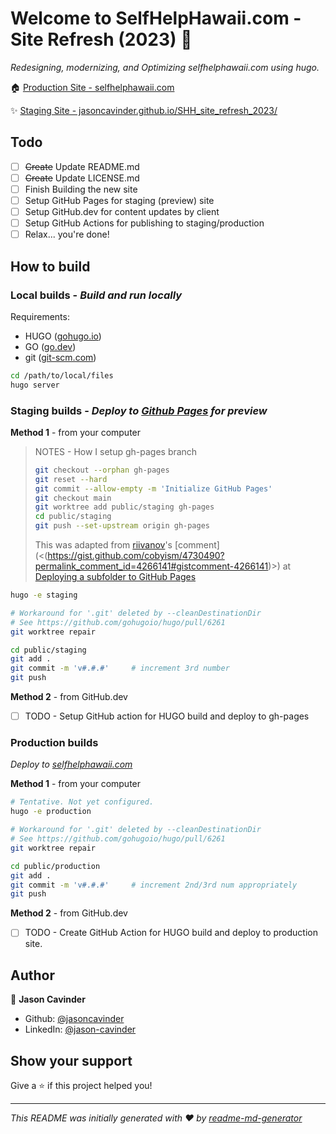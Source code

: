 # Welcome to SelfHelpHawaii.com - Site Refresh (2023) 👋

_Redesigning, modernizing, and Optimizing selfhelphawaii.com using hugo._

🏠 [Production Site - selfhelphawaii.com](http://selfhelphawaii.com)

✨ [Staging Site - jasoncavinder.github.io/SHH_site_refresh_2023/](https://jasoncavinder.github.io/SHH_site_refresh_2023)

## Todo

- [ ] ~~Create~~ Update README.md
- [ ] ~~Create~~ Update LICENSE.md
- [ ] Finish Building the new site
- [ ] Setup GitHub Pages for staging (preview) site
- [ ] Setup GitHub.dev for content updates by client
- [ ] Setup GitHub Actions for publishing to staging/production
- [ ] Relax... you're done!

## How to build

### Local builds - _Build and run locally_

Requirements:

- HUGO ([gohugo.io](https://gohugo.io/))
- GO ([go.dev](https://go.dev))
- git ([git-scm.com](https://git-scm.com))

```sh
cd /path/to/local/files
hugo server
```

### Staging builds - _Deploy to [Github Pages](https://jasoncavinder.github.io/SHH_site_refresh_2023/) for preview_

**Method 1** - from your computer

> NOTES - How I setup gh-pages branch
>
> ```sh
> git checkout --orphan gh-pages
> git reset --hard
> git commit --allow-empty -m 'Initialize GitHub Pages'
> git checkout main
> git worktree add public/staging gh-pages
> cd public/staging
> git push --set-upstream origin gh-pages
> ```
>
> This was adapted from [riivanov](https://gist.github.com/riivanov)'s [comment](<(<https://gist.github.com/cobyism/4730490?permalink_comment_id=4266141#gistcomment-4266141>)>) at [Deploying a subfolder to GitHub Pages](https://gist.github.com/cobyism/4730490)

```sh
hugo -e staging

# Workaround for '.git' deleted by --cleanDestinationDir
# See https://github.com/gohugoio/hugo/pull/6261
git worktree repair

cd public/staging
git add .
git commit -m 'v#.#.#'     # increment 3rd number
git push
```

**Method 2** - from GitHub.dev

- [ ] TODO - Setup GitHub action for HUGO build and deploy to gh-pages

### Production builds

_Deploy to [selfhelphawaii.com](http://selfhelphawaii.com)_

**Method 1** - from your computer

```sh
# Tentative. Not yet configured.
hugo -e production

# Workaround for '.git' deleted by --cleanDestinationDir
# See https://github.com/gohugoio/hugo/pull/6261
git worktree repair

cd public/production
git add .
git commit -m 'v#.#.#'     # increment 2nd/3rd num appropriately
git push
```

**Method 2** - from GitHub.dev

- [ ] TODO - Create GitHub Action for HUGO build and deploy to production site.

## Author

👤 **Jason Cavinder**

- Github: [@jasoncavinder](https://github.com/jasoncavinder)
- LinkedIn: [@jason-cavinder](https://linkedin.com/in/jason-cavinder)

## Show your support

Give a ⭐️ if this project helped you!

---

_This README was initially generated with ❤️ by [readme-md-generator](https://github.com/kefranabg/readme-md-generator)_
